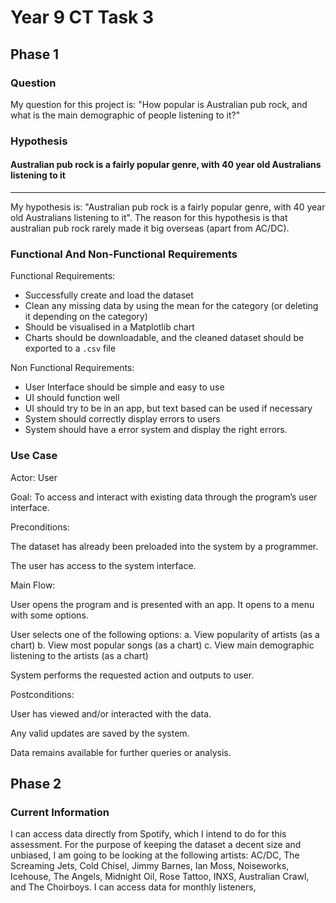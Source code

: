 # Year 9 CT Task 3

## Phase 1
### Question
My question for this project is: "How popular is Australian pub rock, and what is the main demographic of people listening to it?"

### Hypothesis
#### Australian pub rock is a fairly popular genre, with 40 year old Australians listening to it

---

My hypothesis is: "Australian pub rock is a fairly popular genre, with 40 year old Australians listening to it". The reason for this hypothesis is that australian pub rock rarely made it big overseas (apart from AC/DC). 

### Functional And Non-Functional Requirements
Functional Requirements:  
- Successfully create and load the dataset
- Clean any missing data by using the mean for the category (or deleting it depending on the category)
- Should be visualised in a Matplotlib chart
- Charts should be downloadable, and the cleaned dataset should be exported to a `.csv` file  

Non Functional Requirements:  
- User Interface should be simple and easy to use
- UI should function well
- UI should try to be in an app, but text based can be used if necessary
- System should correctly display errors to users
- System should have a error system and display the right errors.

### Use Case
Actor: User

Goal: To access and interact with existing data through the program’s user interface.

Preconditions:

The dataset has already been preloaded into the system by a programmer.

The user has access to the system interface.

Main Flow:

User opens the program and is presented with an app. It opens to a menu with some options.

User selects one of the following options:
a. View popularity of artists (as a chart)
b. View most popular songs (as a chart)
c. View main demographic listening to the artists (as a chart)

System performs the requested action and outputs to user.

Postconditions:

User has viewed and/or interacted with the data.

Any valid updates are saved by the system.

Data remains available for further queries or analysis.

## Phase 2
### Current Information
I can access data directly from Spotify, which I intend to do for this assessment. For the purpose of keeping the dataset a decent size and unbiased, I am going to be looking at the following artists: AC/DC, The Screaming Jets, Cold Chisel, Jimmy Barnes, Ian Moss, Noiseworks, Icehouse, The Angels, Midnight Oil, Rose Tattoo, INXS, Australian Crawl, and The Choirboys. I can access data for monthly listeners, 


